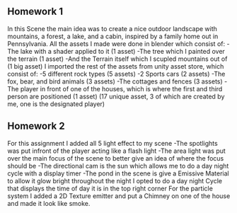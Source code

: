 ## Homework 1

In this Scene the main idea was to create a nice outdoor landscape with mountains, a forest, a lake, and a cabin, inspired by a family home out in Pennsylvania.
All the assets I made were done in blender which consist of:
	-The lake with a shader applied to it (1 asset)
	-The tree which I painted over the terrain (1 asset)
	-And the Terrain itself which I scupled mountains out of (1 big asset)
I imported the rest of the assets from unity asset store, which consist of:
	-5 different rock types (5 assets)
	-2 Sports cars (2 assets)
	-The fox, bear, and bird animals (3 assets)
	-The cottages and fences (3 assets)
	-The player in front of one of the houses, which is where the first and third person are positioned (1 asset)
(17 unique asset, 3 of which are created by me, one is the designated player)

## Homework 2

For this assignment I added all 5 light effect to my scene
	-The spotlights was put infront of the player acting like a flash light
	-The area light was put over the main focus of the scene to better give an idea of where the focus should be
	-The directional cam is the sun which allows me to do a day night cycle with a display timer
	-The pond in the scene is give a Emissive Material to allow it glow bright throughout the night
I opted to do a day night Cycle that displays the time of day it is in the top right corner
For the particle system I added a 2D Texture emitter and put a Chimney on one of the house and made it look like smoke.